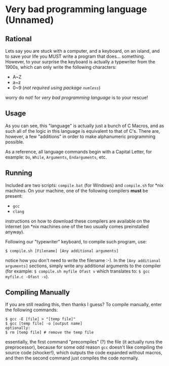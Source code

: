 # Very bad programming language (Unnamed)

## Rational

Lets say you are stuck with a computer, and a keyboard, on an island, and to save your life you MUST write a program that does... something. However, to your surprise the keyboard is actually a typewriter from the 1900s, which can only write the following characters:

- A~Z
- a~z
- 0~9 (*not required using package `numless`*)

worry do not! for *very bad programming language* is to your rescue!

## Usage

As you can see, this "language" is actually just a bunch of C Macros, and as such all of the logic in this language is equivalent to that of C's. There are, however, a few "additions" in order to make alphanumeric programming possible.

As a reference, all language commands begin with a Capital Letter, for example: `Do`, `While`, `Arguments`, `Endarguments`, etc.

## Running

Included are two scripts: `compile.bat` (for Windows) and `compile.sh` for *nix machines. On your machine, one of the following compilers **must** be present:

- `gcc`
- `clang`

instructions on how to download these compilers are available on the internet (on *nix machines one of the two usually comes preinstalled anyway).

Following our "typewriter" keyboard, to compile such program, use:

```shell
$ compile.sh [Filename] [Any additional arguments]
```

notice how you don't need to write the filename :-). In the `[Any additional arguments]` sections, simply write any additional arguments to the compiler (for example: `$ compile.sh myfile Ofast v` which translates to: `$ gcc myfile.c -Ofast -v`).

## Compiling Manually

If you are still reading this, then thanks I guess? To compile manually, enter the following commands:

```shell
$ gcc -E [file] > "[temp file]"
$ gcc [temp file] -o [output name]
optionally:
$ rm [temp file] # remove the temp file
```

essentially, the first command "precompiles" (?) the file (it actually runs the preprocessor), because for some odd reason `gcc` doesn't like compiling the source code (shocker!), which outputs the code expanded without macros, and then the second command just compiles the code normally.
